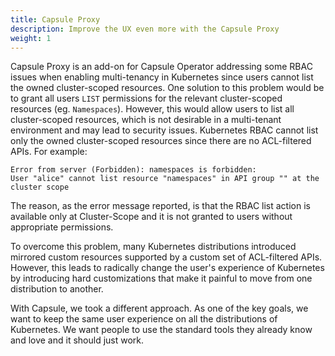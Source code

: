 ```yaml
---
title: Capsule Proxy
description: Improve the UX even more with the Capsule Proxy
weight: 1
---
```


Capsule Proxy is an add-on for Capsule Operator addressing some RBAC issues when enabling multi-tenancy in Kubernetes since users cannot list the owned cluster-scoped resources. One solution to this problem would be to grant all users `LIST` permissions for the relevant cluster-scoped resources (eg. `Namespaces`). However, this would allow users to list all cluster-scoped resources, which is not desirable in a multi-tenant environment and may lead to security issues. Kubernetes RBAC cannot list only the owned cluster-scoped resources since there are no ACL-filtered APIs. For example:

```$ kubectl get namespaces
Error from server (Forbidden): namespaces is forbidden:
User "alice" cannot list resource "namespaces" in API group "" at the cluster scope
```

The reason, as the error message reported, is that the RBAC list action is available only at Cluster-Scope and it is not granted to users without appropriate permissions.

To overcome this problem, many Kubernetes distributions introduced mirrored custom resources supported by a custom set of ACL-filtered APIs. However, this leads to radically change the user's experience of Kubernetes by introducing hard customizations that make it painful to move from one distribution to another.

With Capsule, we took a different approach. As one of the key goals, we want to keep the same user experience on all the distributions of Kubernetes. We want people to use the standard tools they already know and love and it should just work.


